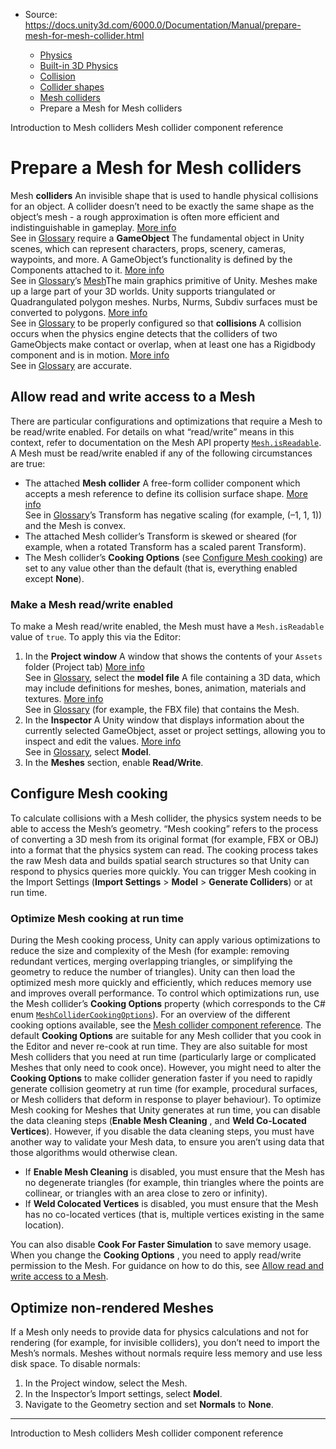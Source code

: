 * Source: https://docs.unity3d.com/6000.0/Documentation/Manual/prepare-mesh-for-mesh-collider.html

  * [Physics](https://docs.unity3d.com/6000.0/Documentation/Manual/PhysicsSection.html)
  * [Built-in 3D Physics](https://docs.unity3d.com/6000.0/Documentation/Manual/PhysicsOverview.html)
  * [Collision](https://docs.unity3d.com/6000.0/Documentation/Manual/collision-section.html)
  * [Collider shapes](https://docs.unity3d.com/6000.0/Documentation/Manual/collider-shapes.html)
  * [Mesh colliders](https://docs.unity3d.com/6000.0/Documentation/Manual/mesh-colliders.html)
  * Prepare a Mesh for Mesh colliders


[](https://docs.unity3d.com/6000.0/Documentation/Manual/mesh-colliders-introduction.html)
Introduction to Mesh colliders
[](https://docs.unity3d.com/6000.0/Documentation/Manual/class-MeshCollider.html)
Mesh collider component reference
# Prepare a Mesh for Mesh colliders
Mesh **colliders** An invisible shape that is used to handle physical collisions for an object. A collider doesn’t need to be exactly the same shape as the object’s mesh - a rough approximation is often more efficient and indistinguishable in gameplay. [More info](https://docs.unity3d.com/6000.0/Documentation/Manual/CollidersOverview.html)  
See in [Glossary](https://docs.unity3d.com/6000.0/Documentation/Manual/Glossary.html#Collider) require a **GameObject** The fundamental object in Unity scenes, which can represent characters, props, scenery, cameras, waypoints, and more. A GameObject’s functionality is defined by the Components attached to it. [More info](https://docs.unity3d.com/6000.0/Documentation/Manual/class-GameObject.html)  
See in [Glossary](https://docs.unity3d.com/6000.0/Documentation/Manual/Glossary.html#GameObject)’s [Mesh](https://docs.unity3d.com/6000.0/Documentation/Manual/mesh.html)The main graphics primitive of Unity. Meshes make up a large part of your 3D worlds. Unity supports triangulated or Quadrangulated polygon meshes. Nurbs, Nurms, Subdiv surfaces must be converted to polygons. [More info](https://docs.unity3d.com/6000.0/Documentation/Manual/mesh.html)  
See in [Glossary](https://docs.unity3d.com/6000.0/Documentation/Manual/Glossary.html#Mesh) to be properly configured so that **collisions** A collision occurs when the physics engine detects that the colliders of two GameObjects make contact or overlap, when at least one has a Rigidbody component and is in motion. [More info](https://docs.unity3d.com/6000.0/Documentation/Manual/CollidersOverview.html)  
See in [Glossary](https://docs.unity3d.com/6000.0/Documentation/Manual/Glossary.html#Collision) are accurate.
## Allow read and write access to a Mesh
There are particular configurations and optimizations that require a Mesh to be read/write enabled. For details on what “read/write” means in this context, refer to documentation on the Mesh API property [`Mesh.isReadable`](https://docs.unity3d.com/6000.0/Documentation/ScriptReference/Mesh-isReadable.html). 
A Mesh must be read/write enabled if any of the following circumstances are true:
  * The attached **Mesh collider** A free-form collider component which accepts a mesh reference to define its collision surface shape. [More info](https://docs.unity3d.com/6000.0/Documentation/Manual/class-MeshCollider.html)  
See in [Glossary](https://docs.unity3d.com/6000.0/Documentation/Manual/Glossary.html#MeshCollider)’s Transform has negative scaling (for example, (–1, 1, 1)) and the Mesh is convex.
  * The attached Mesh collider’s Transform is skewed or sheared (for example, when a rotated Transform has a scaled parent Transform).
  * The Mesh collider’s **Cooking Options** (see [Configure Mesh cooking](https://docs.unity3d.com/6000.0/Documentation/Manual/prepare-mesh-for-mesh-collider.html#configure-mesh-cooking)) are set to any value other than the default (that is, everything enabled except **None**).


### Make a Mesh read/write enabled
To make a Mesh read/write enabled, the Mesh must have a `Mesh.isReadable` value of `true`. To apply this via the Editor:
  1. In the **Project window** A window that shows the contents of your `Assets` folder (Project tab) [More info](https://docs.unity3d.com/6000.0/Documentation/Manual/ProjectView.html)  
See in [Glossary](https://docs.unity3d.com/6000.0/Documentation/Manual/Glossary.html#Projectwindow), select the **model file** A file containing a 3D data, which may include definitions for meshes, bones, animation, materials and textures. [More info](https://docs.unity3d.com/6000.0/Documentation/Manual/3D-formats.html)  
See in [Glossary](https://docs.unity3d.com/6000.0/Documentation/Manual/Glossary.html#Modelfile) (for example, the FBX file) that contains the Mesh.
  2. In the **Inspector** A Unity window that displays information about the currently selected GameObject, asset or project settings, allowing you to inspect and edit the values. [More info](https://docs.unity3d.com/6000.0/Documentation/Manual/UsingTheInspector.html)  
See in [Glossary](https://docs.unity3d.com/6000.0/Documentation/Manual/Glossary.html#Inspector), select **Model**.
  3. In the **Meshes** section, enable **Read/Write**.


## Configure Mesh cooking
To calculate collisions with a Mesh collider, the physics system needs to be able to access the Mesh’s geometry. “Mesh cooking” refers to the process of converting a 3D mesh from its original format (for example, FBX or OBJ) into a format that the physics system can read. The cooking process takes the raw Mesh data and builds spatial search structures so that Unity can respond to physics queries more quickly.
You can trigger Mesh cooking in the Import Settings (**Import Settings** > **Model** > **Generate Colliders**) or at run time.
### Optimize Mesh cooking at run time
During the Mesh cooking process, Unity can apply various optimizations to reduce the size and complexity of the Mesh (for example: removing redundant vertices, merging overlapping triangles, or simplifying the geometry to reduce the number of triangles). Unity can then load the optimized mesh more quickly and efficiently, which reduces memory use and improves overall performance.
To control which optimizations run, use the Mesh collider’s **Cooking Options** property (which corresponds to the C# enum [`MeshColliderCookingOptions`](https://docs.unity3d.com/6000.0/Documentation/ScriptReference/MeshColliderCookingOptions.html)). For an overview of the different cooking options available, see the [Mesh collider component reference](https://docs.unity3d.com/6000.0/Documentation/Manual/class-MeshCollider.html).
The default **Cooking Options** are suitable for any Mesh collider that you cook in the Editor and never re-cook at run time. They are also suitable for most Mesh colliders that you need at run time (particularly large or complicated Meshes that only need to cook once). However, you might need to alter the **Cooking Options** to make collider generation faster if you need to rapidly generate collision geometry at run time (for example, procedural surfaces, or Mesh colliders that deform in response to player behaviour). 
To optimize Mesh cooking for Meshes that Unity generates at run time, you can disable the data cleaning steps (**Enable Mesh Cleaning** , and **Weld Co-Located Vertices**). However, if you disable the data cleaning steps, you must have another way to validate your Mesh data, to ensure you aren’t using data that those algorithms would otherwise clean.
  * If **Enable Mesh Cleaning** is disabled, you must ensure that the Mesh has no degenerate triangles (for example, thin triangles where the points are collinear, or triangles with an area close to zero or infinity).
  * If **Weld Colocated Vertices** is disabled, you must ensure that the Mesh has no co-located vertices (that is, multiple vertices existing in the same location).


You can also disable **Cook For Faster Simulation** to save memory usage.
When you change the **Cooking Options** , you need to apply read/write permission to the Mesh. For guidance on how to do this, see [Allow read and write access to a Mesh](https://docs.unity3d.com/6000.0/Documentation/Manual/prepare-mesh-for-mesh-collider.html#allow-read-write-access).
## Optimize non-rendered Meshes
If a Mesh only needs to provide data for physics calculations and not for rendering (for example, for invisible colliders), you don’t need to import the Mesh’s normals. Meshes without normals require less memory and use less disk space. 
To disable normals:
  1. In the Project window, select the Mesh.
  2. In the Inspector’s Import settings, select **Model**.
  3. Navigate to the Geometry section and set **Normals** to **None**.


* * *
[](https://docs.unity3d.com/6000.0/Documentation/Manual/mesh-colliders-introduction.html)
Introduction to Mesh colliders
[](https://docs.unity3d.com/6000.0/Documentation/Manual/class-MeshCollider.html)
Mesh collider component reference
